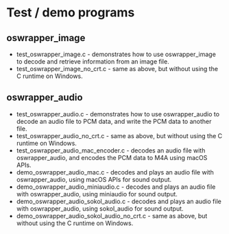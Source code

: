 # Test / demo programs

## oswrapper\_image
- test\_oswrapper\_image.c - demonstrates how to use oswrapper\_image to decode and retrieve information from an image file.
- test\_oswrapper\_image\_no\_crt.c - same as above, but without using the C runtime on Windows.

## oswrapper\_audio
- test\_oswrapper\_audio.c - demonstrates how to use oswrapper\_audio to decode an audio file to PCM data, and write the PCM data to another file.
- test\_oswrapper\_audio\_no\_crt.c - same as above, but without using the C runtime on Windows.
- test\_oswrapper\_audio\_mac\_encoder.c - decodes an audio file with oswrapper\_audio, and encodes the PCM data to M4A using macOS APIs.
- demo\_oswrapper\_audio\_mac.c - decodes and plays an audio file with oswrapper\_audio, using macOS APIs for sound output.
- demo\_oswrapper\_audio\_miniaudio.c - decodes and plays an audio file with oswrapper\_audio, using miniaudio for sound output.
- demo\_oswrapper\_audio\_sokol\_audio.c - decodes and plays an audio file with oswrapper\_audio, using sokol\_audio for sound output.
- demo\_oswrapper\_audio\_sokol\_audio\_no\_crt.c - same as above, but without using the C runtime on Windows.
